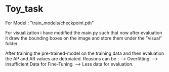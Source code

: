 # Toy_task

For Model : "train_models/checkpoint.pth"

For visualization i have modified the main.py such that now after evaluation it draw the bounding boxes on the image and store them under the "visual" folder.

After training the pre-trained-model on the training data and then evaluation the AP and AR values are detroiated.
Reasons can be :
--> Overfitting.
--> Insufficient Data for Fine-Tuning.
--> Less data for evaluation.

